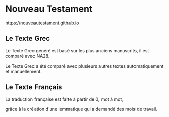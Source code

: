 # Nouveau Testament
https://nouveautestament.github.io

## Le Texte Grec
Le Texte Grec généré est basé sur les plus anciens manuscrits, il est comparé avec NA28.

Le Texte Grec a été comparé avec plusieurs autres textes automatiquement et manuellement.

## Le Texte Français
La traduction française est faite à partir de 0, mot à mot,

grâce à la création d'une lemmatique qui a demandé des mois de travail.


